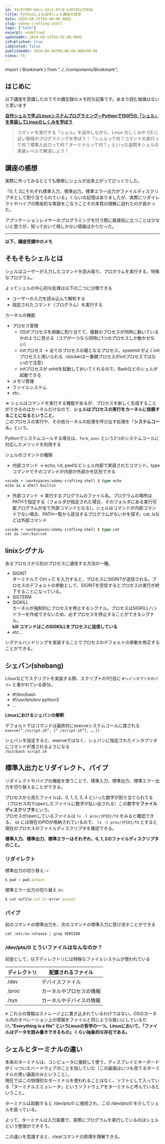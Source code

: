 ```yaml
---
id: 93c07d99-b6cc-42c1-97c6-e20f8ba7503b
title: Pythonによる自作シェル講座の感想
date: 2024-08-25T04:40:00.000Z
slug: udemy-crafting-shell
tags: ["tech"]
excerpt: undefined
updatedAt: 2024-09-14T04:56:00.000Z
isPublished: true
isDeleted: false
publishedAt: 2024-09-04T00:00:00.000+09:00
views: 55
---
```

import { Bookmark } from "../../components/Bookmark";
  
## はじめに  
  
  
以下講座を受講したのでその備忘録のメモ的な記事です。あまり読む価値はないと思います  
  
  
[**自作シェルで学ぶLinuxシステムプログラミング―Pythonで150行の「シェル」を実装してLinuxのしくみを学ぼう**](https://www.udemy.com/course/crafting-shell/)  
  
  
> コマンドを実行する「シェル」を自作しながら、Linux のしくみや OS に近い領域のプログラミングを学ぼう！「シェルって何？コマンドの実行って何？標準入出力って何？ターミナルって何？」といった疑問をシェルの実装レベルで解消しよう！  
  
  
<Bookmark href="https://www.udemy.com/course/crafting-shell" />
  
  
## 講座の感想  
  
  
実際に作ってみるととても簡単にシェルが出来上がってびっくりした。  
  
  
「0, 1, 2にそれぞれ標準入力、標準出力、標準エラー出力がファイルディスクリプタとして割り当てられている」くらいの記憶はありましたが、実際にリダイレクトやハイプの簡易的な実装をこなうことその本質の理解に迫れたのが良かった。  
  
  
アプリケーションレイヤーのプログラミングを行う際に直接役に立つことは少ないと思うが、知っておいて得しかない情報ばかりだった。  
  
  
---  
  
  
**以下、講座受講中のメモ**  
  
  
## そもそもシェルとは  
  
  
シェルはユーザーが入力したコマンドを読み取り、プロガラムを実行する、特殊なプログラム。  
  
  
よってシェルの中心的な処理は以下の二つに分類できる  
  
- ユーザーの入力を読み込んで解析する  
- 指定されたコマンド（プログラム）を実行する  
  
カーネルの機能  
  
- プロセス管理  
	- OSがプロセスを順番に割り当てて、複数のプロセスが同時に動いているかのように見せる（コアが一つなら同時に1つのプロセスしか動かせない）  
	- initプロセス → 全てのプロセスの親となるプロセス。systemd がよくinitプロセスと用いられる（dockerは一番親プロセスがinitプロセスではないので注意）  
	- initプロセスが sshdを起動しておいてくれるので、Bashなどのシェルが起動できる  
- メモリ管理  
- ファイルシステム  
- etc..  
  
⇒ シェルはコマンドを実行する機能があるが、プロセスを新しく生成することができるのはカーネルだけなので、**シェルはプロセスの実行をカーネルに依頼することになるということ**。  
このプロセスの実行や、その他カーネルの処理を呼び出す処理を「**システムコール**」という。  
  
  
Pythonでシステムコールする場合は、`fork`,  `exec` という2つのシステムコールに対応したメソッドを利用する  
  
  
シェルのコマンドの種類  
  
- 内部コマンド → echo, cd, pwdなどシェル内部で実装されたコマンド。typeコマンドでそのコマンドが内部か外部かを区別できる  
  
```typescript  
vscode ➜ /workspaces/udemy-crafting-shell $ type echo  
echo is a shell builtin  
```  
  
- 外部コマンド → 実行するプログラムのファイル名。プログラムの場所はPATHで指定する（フォルダが指定された場合、そのフォルダにある実行可能プログラムが全て外部コマンドとなる）。シェルはコマンドが内部コマンドでない場合、PATH一覧から該当するプログラムがないかを探す。cat, lsなどは外部コマンド  
  
```typescript  
vscode ➜ /workspaces/udemy-crafting-shell $ type cat  
cat is /usr/bin/cat  
```  
  
  
## linixシグナル  
  
  
あるプロセスから別のプロセスに通信する方法の一種。  
  
- SIGINT  
ターミナルで Ctrl + C を入力すると、プロセスにSIGINTが送信される。プロセスのデフォルトの挙動として、SIGINTを受信するとプロセスの実行が終了することになっている。  
- SIGTERM  
- SIGKILL  
カーネルが強制的にプロセスを停止するシグナル。プロセスはSIGKILLハンドラーを作成できないため、必ずプロセスを停止することができるシグナル。  
**kill コマンドはこのSIGKILLをプロセスに送信している**  
- etc…  
  
シグナルハンドリングを実装することでプロセスのデフォルトの挙動を修正することができる。  
  
  
  
## シェバン(shebang)  
  
  
Linuxなどでスクリプトを実装する際、スクリプトの1行目に `#!<インタプリタのパス>` と書かれている部分。  
  
- #!/bin/bash  
- #!/usr/bin/env python3  
- …  
  
**Linuxにおけるシェバンの解釈**  
  
  
デフォルトではコマンドは最終的にexecveシステムコールに渡される  
`execve(”./script.sh”, [”./script.sh”], ….])`   
  
  
シェバンを指定すると、execveではなく、シェバンに指定されたインタプリタにコマンドが渡されるようになる  
`/bin/bash script.sh`   
  
  
## 標準入出力とリダイレクト、パイプ  
  
  
リダイレクトやパイプの機能を使うことで、標準入力、標準出力、標準エラー出力を切り替えることができる。  
  
  
プロセスから見たファイルは、0, 1, 2, 3, 4 といった数字が割り当てられてる（プロセス内でopenしたファイルに数字が払い出される）この数字を**ファイルディスクリプタ**という。  
プロセスがopenしているファイルは `ls -l proc/{PID}/fd` をみると確認できる。 `$$` には現在のPIDが格納されているので、 `ls -l proc/{PID}/fd` とすると現在のプロセスのファイルディスクリプタを確認できる。  
  
  
**標準入力、標準出力、標準エラーはそれぞれ、0, 1, 2のファイルディスクリプタのこと。**  
  
  
### リダイレクト  
  
  
標準出力の切り替え: `>`  
  
  
```typescript  
$ pwd > pwd.output  
```  
  
  
標準エラー出力の切り替え `2>`:   
  
  
```typescript  
$ cat nofile.txt 2> error.output  
```  
  
  
### パイプ  
  
  
前のコマンドの標準出力を、次のコマンドの標準入力に受け流すことができる  
  
  
```typescript  
cat /etc/os-release | grep VERSION  
```  
  
  
### /dev/pts/0 とういファイルはなんなのか？  
  
  
前提として、以下ディレクトリには特殊なファイルシステムが使われている  
  
  
| ディレクトリ | 配置されるファイル    |  
| ------ | ------------ |  
| /dev   | デバイスファイル     |  
| /proc  | カーネルやプロセスの情報 |  
| /sys   | カーネルやデバイスの情報 |  
  
  
※ これらの情報はストレージ上に書き込まれているわけではない。OSのカーネル内のオペレーション上の情報をファイルと同じような扱いにしているだけ。**”Everything is a file” というLinuxの哲学の一つ。Linuxにおいて、「ファイルはデータを読み書きできるもの」くらい抽象的な存在である。**  
  
  
## シェルとターミナルの違い  
  
  
本来のターミナルは、コンピュータに接続して使う、ディスプレイとキーボードがくっついたハードウェアのことを指していた（この画面はいつも見てるターミナルの黒い画面のみということ）。  
現在ではこの物理的なターミナルを使われることはなく、ソフトとして入っている「ターミナルエミュレータ」というソフトウェアをターミナルと呼んでいるということ。  
  
  
ターミナルは起動すると /dev/pts/0 に接続され、この /dev/pts/0 を介してシェルを扱っている。  
  
  
よって、ターミナルは入力装置で、実際にプログラムを実行しているのはシェルという整理ができそう。  
  
  
この違いを意識すると、clearコマンドの原理を理解できる。  
  
